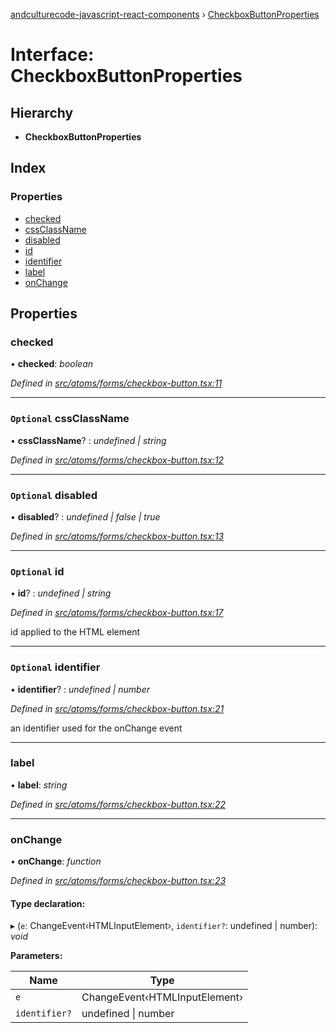 [andculturecode-javascript-react-components](../README.md) › [CheckboxButtonProperties](checkboxbuttonproperties.md)

# Interface: CheckboxButtonProperties

## Hierarchy

* **CheckboxButtonProperties**

## Index

### Properties

* [checked](checkboxbuttonproperties.md#checked)
* [cssClassName](checkboxbuttonproperties.md#optional-cssclassname)
* [disabled](checkboxbuttonproperties.md#optional-disabled)
* [id](checkboxbuttonproperties.md#optional-id)
* [identifier](checkboxbuttonproperties.md#optional-identifier)
* [label](checkboxbuttonproperties.md#label)
* [onChange](checkboxbuttonproperties.md#onchange)

## Properties

###  checked

• **checked**: *boolean*

*Defined in [src/atoms/forms/checkbox-button.tsx:11](https://github.com/AndcultureCode/AndcultureCode.JavaScript.React.Components/blob/70e5ccf/src/atoms/forms/checkbox-button.tsx#L11)*

___

### `Optional` cssClassName

• **cssClassName**? : *undefined | string*

*Defined in [src/atoms/forms/checkbox-button.tsx:12](https://github.com/AndcultureCode/AndcultureCode.JavaScript.React.Components/blob/70e5ccf/src/atoms/forms/checkbox-button.tsx#L12)*

___

### `Optional` disabled

• **disabled**? : *undefined | false | true*

*Defined in [src/atoms/forms/checkbox-button.tsx:13](https://github.com/AndcultureCode/AndcultureCode.JavaScript.React.Components/blob/70e5ccf/src/atoms/forms/checkbox-button.tsx#L13)*

___

### `Optional` id

• **id**? : *undefined | string*

*Defined in [src/atoms/forms/checkbox-button.tsx:17](https://github.com/AndcultureCode/AndcultureCode.JavaScript.React.Components/blob/70e5ccf/src/atoms/forms/checkbox-button.tsx#L17)*

id applied to the HTML element

___

### `Optional` identifier

• **identifier**? : *undefined | number*

*Defined in [src/atoms/forms/checkbox-button.tsx:21](https://github.com/AndcultureCode/AndcultureCode.JavaScript.React.Components/blob/70e5ccf/src/atoms/forms/checkbox-button.tsx#L21)*

an identifier used for the onChange event

___

###  label

• **label**: *string*

*Defined in [src/atoms/forms/checkbox-button.tsx:22](https://github.com/AndcultureCode/AndcultureCode.JavaScript.React.Components/blob/70e5ccf/src/atoms/forms/checkbox-button.tsx#L22)*

___

###  onChange

• **onChange**: *function*

*Defined in [src/atoms/forms/checkbox-button.tsx:23](https://github.com/AndcultureCode/AndcultureCode.JavaScript.React.Components/blob/70e5ccf/src/atoms/forms/checkbox-button.tsx#L23)*

#### Type declaration:

▸ (`e`: ChangeEvent‹HTMLInputElement›, `identifier?`: undefined | number): *void*

**Parameters:**

Name | Type |
------ | ------ |
`e` | ChangeEvent‹HTMLInputElement› |
`identifier?` | undefined &#124; number |
